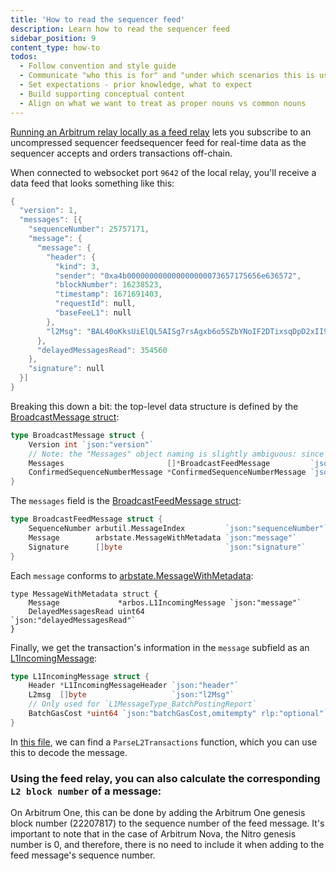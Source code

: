 ```yaml
---
title: 'How to read the sequencer feed'
description: Learn how to read the sequencer feed
sidebar_position: 9
content_type: how-to
todos:
  - Follow convention and style guide
  - Communicate "who this is for" and "under which scenarios this is useful".
  - Set expectations - prior knowledge, what to expect
  - Build supporting conceptual content
  - Align on what we want to treat as proper nouns vs common nouns
---
```


[Running an Arbitrum relay locally as a feed relay](/node-running/how-tos/running-a-feed-relay.mdx) lets you subscribe to an uncompressed sequencer feed<a data-quicklook-from="sequencer-feed">sequencer feed</a> for real-time data as the sequencer accepts and orders transactions off-chain.

When connected to websocket port `9642` of the local relay, you'll receive a data feed that looks something like this:

```go
{
  "version": 1,
  "messages": [{
    "sequenceNumber": 25757171,
    "message": {
      "message": {
        "header": {
          "kind": 3,
          "sender": "0xa4b000000000000000000073657175656e636572",
          "blockNumber": 16238523,
          "timestamp": 1671691403,
          "requestId": null,
          "baseFeeL1": null
        },
        "l2Msg": "BAL40oKksUiElQL5AISg7rsAgxb6o5SZbYNoIF2DTixsqDpD2xII9GJLG4C4ZAhh6N0AAAAAAAAAAAAAAAC7EQiq1R1VYgL3/oXgvD921hYRyAAAAAAAAAAAAAAAAAAAAAAAAAAAAAAAAAAAAAAAAAABAAAAAAAAAAAAAAAAAAAAAAAAAAAAAAAAAAAAAAAAAArAAaAkebuEnSAUvrWVBGTxA7W+ZMNn5uyLlbOH7Nrs0bYOv6AOxQPqAo2UB0Z7vqlugjn+BUl0drDcWejBfDiPEC6jQA=="
      },
      "delayedMessagesRead": 354560
    },
    "signature": null
  }]
}
```

Breaking this down a bit: the top-level data structure is defined by the [BroadcastMessage struct](https://github.com/OffchainLabs/nitro/blob/9b1e622102fa2bebfd7dffd327be19f8881f1467/broadcaster/broadcaster.go#L42):

```go
type BroadcastMessage struct {
	Version int `json:"version"`
	// Note: the "Messages" object naming is slightly ambiguous: since there are different types of messages
	Messages                       []*BroadcastFeedMessage         `json:"messages,omitempty"`
	ConfirmedSequenceNumberMessage *ConfirmedSequenceNumberMessage `json:"confirmedSequenceNumberMessage,omitempty"`
}
```

The `messages` field is the [BroadcastFeedMessage struct](https://github.com/OffchainLabs/nitro/blob/9b1e622102fa2bebfd7dffd327be19f8881f1467/broadcaster/broadcaster.go#L49):

```go
type BroadcastFeedMessage struct {
	SequenceNumber arbutil.MessageIndex         `json:"sequenceNumber"`
	Message        arbstate.MessageWithMetadata `json:"message"`
	Signature      []byte                       `json:"signature"`
}
```

Each `message` conforms to [arbstate.MessageWithMetadata](https://github.com/OffchainLabs/nitro/blob/a05f768d774f60468a58a6a94fcc1be18e4d8fae/arbstate/inbox.go#L42):


```
type MessageWithMetadata struct {
	Message             *arbos.L1IncomingMessage `json:"message"`
	DelayedMessagesRead uint64                   `json:"delayedMessagesRead"`
}
```

Finally, we get the transaction's information in the `message` subfield as an [L1IncomingMessage](https://github.com/OffchainLabs/nitro/blob/9b1e622102fa2bebfd7dffd327be19f8881f1467/arbos/incomingmessage.go#L61):

```go
type L1IncomingMessage struct {
	Header *L1IncomingMessageHeader `json:"header"`
	L2msg  []byte                   `json:"l2Msg"`
	// Only used for `L1MessageType_BatchPostingReport`
	BatchGasCost *uint64 `json:"batchGasCost,omitempty" rlp:"optional"`
}
```

In [this file](https://github.com/OffchainLabs/nitro/blob/9b1e622102fa2bebfd7dffd327be19f8881f1467/arbos/incomingmessage.go#L227), we can find a `ParseL2Transactions` function, which you can use this to decode the message.

### Using the feed relay, you can also calculate the corresponding `L2 block number` of a message:

On Arbitrum One, this can be done by adding the Arbitrum One genesis block number (22207817) to the sequence number of the feed message. It's important to note that in the case of Arbitrum Nova, the Nitro genesis number is 0, and therefore, there is no need to include it when adding to the feed message's sequence number.
